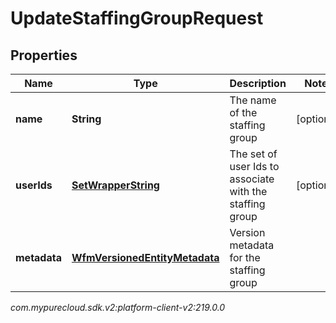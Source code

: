 # UpdateStaffingGroupRequest


## Properties

| Name | Type | Description | Notes |
| ------------ | ------------- | ------------- | ------------- |
| **name** | **String** | The name of the staffing group |  [optional] |
| **userIds** | [**SetWrapperString**](SetWrapperString) | The set of user Ids to associate with the staffing group |  [optional] |
| **metadata** | [**WfmVersionedEntityMetadata**](WfmVersionedEntityMetadata) | Version metadata for the staffing group |  |




_com.mypurecloud.sdk.v2:platform-client-v2:219.0.0_
